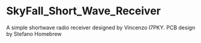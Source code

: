 # SkyFall_Short_Wave_Receiver
A simple shortwave radio receiver designed by Vincenzo I7PKY.
PCB design by Stefano Homebrew
